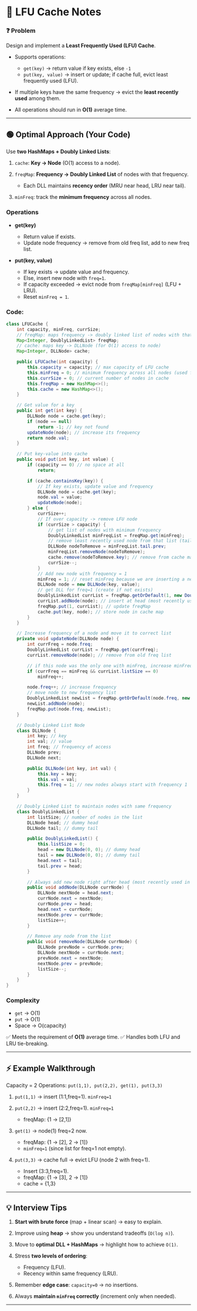 # 📘 LFU Cache Notes

### ❓ Problem

Design and implement a **Least Frequently Used (LFU) Cache**.

* Supports operations:

  * `get(key)` → return value if key exists, else `-1`
  * `put(key, value)` → insert or update; if cache full, evict least frequently used (LFU).
* If multiple keys have the same frequency → evict the **least recently used** among them.
* All operations should run in **O(1)** average time.

---

## 🟢 Optimal Approach (Your Code)

Use **two HashMaps + Doubly Linked Lists**:

1. `cache`: **Key → Node** (O(1) access to a node).
2. `freqMap`: **Frequency → Doubly Linked List** of nodes with that frequency.

   * Each DLL maintains **recency order** (MRU near head, LRU near tail).
3. `minFreq`: track the **minimum frequency** across all nodes.

### Operations

* **get(key)**

  * Return value if exists.
  * Update node frequency → remove from old freq list, add to new freq list.
* **put(key, value)**

  * If key exists → update value and frequency.
  * Else, insert new node with `freq=1`.
  * If capacity exceeded → evict node from `freqMap[minFreq]` (LFU + LRU).
  * Reset `minFreq = 1`.

### Code:
```java
class LFUCache {
    int capacity, minFreq, currSize;
    // freqMap: maps frequency -> doubly linked list of nodes with that frequency
    Map<Integer, DoublyLinkedList> freqMap;
    // cache: maps key -> DLLNode (for O(1) access to node)
    Map<Integer, DLLNode> cache;

    public LFUCache(int capacity) {
        this.capacity = capacity; // max capacity of LFU cache
        this.minFreq = 0; // minimum frequency across all nodes (used for eviction)
        this.currSize = 0; // current number of nodes in cache
        this.freqMap = new HashMap<>();
        this.cache = new HashMap<>();
    }

    // Get value for a key
    public int get(int key) {
        DLLNode node = cache.get(key);
        if (node == null)
            return -1; // key not found
        updateNode(node); // increase its frequency
        return node.val;
    }

    // Put key-value into cache
    public void put(int key, int value) {
        if (capacity == 0) // no space at all
            return;

        if (cache.containsKey(key)) {
            // If key exists, update value and frequency
            DLLNode node = cache.get(key);
            node.val = value;
            updateNode(node);
        } else {
            currSize++;
            // If over capacity -> remove LFU node
            if (currSize > capacity) {
                // get list of nodes with minimum frequency
                DoublyLinkedList minFreqList = freqMap.get(minFreq);
                // remove least recently used node from that list (tail.prev)
                DLLNode nodeToRemove = minFreqList.tail.prev;
                minFreqList.removeNode(nodeToRemove);
                cache.remove(nodeToRemove.key); // remove from cache map
                currSize--;
            }
            // Add new node with frequency = 1
            minFreq = 1; // reset minFreq because we are inserting a new node
            DLLNode node = new DLLNode(key, value);
            // get DLL for freq=1 (create if not exists)
            DoublyLinkedList currList = freqMap.getOrDefault(1, new DoublyLinkedList());
            currList.addNode(node); // insert at head (most recently used)
            freqMap.put(1, currList); // update freqMap
            cache.put(key, node); // store node in cache map
        }
    }

    // Increase frequency of a node and move it to correct list
    private void updateNode(DLLNode node) {
        int currFreq = node.freq;
        DoublyLinkedList currList = freqMap.get(currFreq);
        currList.removeNode(node); // remove from old freq list

        // if this node was the only one with minFreq, increase minFreq
        if (currFreq == minFreq && currList.listSize == 0)
            minFreq++;

        node.freq++; // increase frequency
        // move node to new frequency list
        DoublyLinkedList newList = freqMap.getOrDefault(node.freq, new DoublyLinkedList());
        newList.addNode(node);
        freqMap.put(node.freq, newList);
    }

    // Doubly Linked List Node
    class DLLNode {
        int key; // key
        int val; // value
        int freq; // frequency of access
        DLLNode prev;
        DLLNode next;

        public DLLNode(int key, int val) {
            this.key = key;
            this.val = val;
            this.freq = 1; // new nodes always start with frequency 1
        }
    }

    // Doubly Linked List to maintain nodes with same frequency
    class DoublyLinkedList {
        int listSize; // number of nodes in the list
        DLLNode head; // dummy head
        DLLNode tail; // dummy tail

        public DoublyLinkedList() {
            this.listSize = 0;
            head = new DLLNode(0, 0); // dummy head
            tail = new DLLNode(0, 0); // dummy tail
            head.next = tail;
            tail.prev = head;
        }

        // Always add new node right after head (most recently used in this frequency list)
        public void addNode(DLLNode currNode) {
            DLLNode nextNode = head.next;
            currNode.next = nextNode;
            currNode.prev = head;
            head.next = currNode;
            nextNode.prev = currNode;
            listSize++;
        }

        // Remove any node from the list
        public void removeNode(DLLNode currNode) {
            DLLNode prevNode = currNode.prev;
            DLLNode nextNode = currNode.next;
            prevNode.next = nextNode;
            nextNode.prev = prevNode;
            listSize--;
        }
    }
}
```
### Complexity

* `get` → O(1)
* `put` → O(1)
* Space → O(capacity)

✅ Meets the requirement of **O(1)** average time.
✅ Handles both LFU and LRU tie-breaking.

---

## ⚡ Example Walkthrough

Capacity = 2
Operations: `put(1,1), put(2,2), get(1), put(3,3)`

1. `put(1,1)` → insert (1:1,freq=1). `minFreq=1`
2. `put(2,2)` → insert (2:2,freq=1). `minFreq=1`

   * freqMap: {1 → \[2,1]}
3. `get(1)` → node(1) freq=2 now.

   * freqMap: {1 → \[2], 2 → \[1]}
   * `minFreq=1` (since list for freq=1 not empty).
4. `put(3,3)` → cache full → evict LFU (node 2 with freq=1).

   * Insert (3:3,freq=1).
   * freqMap: {1 → \[3], 2 → \[1]}
   * cache = {1,3}

---

## 💡 Interview Tips

1. **Start with brute force** (map + linear scan) → easy to explain.
2. Improve using **heap** → show you understand tradeoffs (`O(log n)`).
3. Move to **optimal DLL + HashMaps** → highlight how to achieve `O(1)`.
4. Stress **two levels of ordering**:

   * Frequency (LFU).
   * Recency within same frequency (LRU).
5. Remember **edge case**: `capacity=0` → no insertions.
6. Always **maintain `minFreq` correctly** (increment only when needed).

---
